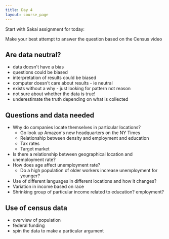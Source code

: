 ```yaml
---
title: Day 4
layout: course_page
---
```


Start with Sakai assignment for today:
  
Make your best attempt to answer the question based on the Census video

## Are data neutral?
* data doesn't have a bias
* questions could be biased
* interpretation of results could be biased
* computer doesn't care about results - ie neutral
* exists without a why - just looking for pattern not reason
* not sure about whether the data is true!
* underestimate the truth depending on what is collected

## Questions and data needed
* Why do companies locate themselves in particular locations?
  * Go look up Amazon's new headquarters on the NY Times
  * Relationship between density and employment and education
  * Tax rates
  * Target market
* Is there a relationship between geographical location and unemployment rate?
* How does age affect unemployment rate?
  * Do a high population of older workers increase unemployment for younger?
* Use of different languages in different locations and how it changes?
* Variation in income based on race
* Shrinking group of particular income related to education? employment?

## Use of census data
* overview of population
* federal funding
* spin the data to make a particular argument
